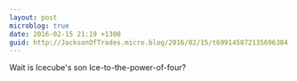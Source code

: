 ```yaml
---
layout: post
microblog: true
date: 2016-02-15 21:19 +1300
guid: http://JacksonOfTrades.micro.blog/2016/02/15/t699145872135696384.html
---
```

Wait is Icecube's son Ice-to-the-power-of-four?
